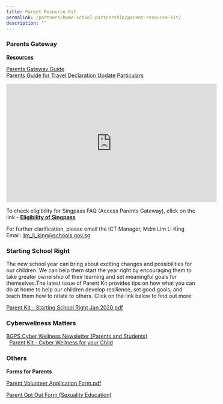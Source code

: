 ```yaml
---
title: Parent Resource Kit
permalink: /partners/home-school-partnership/parent-resource-kit/
description: ""
---
```

### Parents Gateway

**<u>Resources</u>**

[Parents Gateway Guide](/files/Parents%20Gateway.pdf) <br>
[Parents Guide for Travel Declaration Update Particulars](/files/Parents%20Guide%20for%20Travel%20Declaration%20Update%20Particulars.pdf)

<iframe width="560" height="315" src="https://www.youtube.com/embed/tW9jwyuovOo" title="YouTube video player" frameborder="0" allow="accelerometer; autoplay; clipboard-write; encrypted-media; gyroscope; picture-in-picture" allowfullscreen=""></iframe>

To check eligibility for Singpass FAQ (Access Parents Gateway), click on the link -&nbsp;**[Eligibility of Singpass](https://www.ifaq.gov.sg/singpass/apps/fcd_faqmain.aspx?FAQ=2101386)**

  

For further clarification, please email the ICT Manager, Mdm Lim Li King&nbsp;<br>
Email:&nbsp;[lim\_li\_king@schools.gov.sg](mailto:lim_li_king@schools.gov.sg)

### Starting School Right

The new school year can bring about exciting changes and possibilities for our children. We can help them start the year right by encouraging them to take greater ownership of their learning and set meaningful goals for themselves.The latest issue of Parent Kit provides tips on how what you can do at home to help our children develop resilience, set good goals, and teach them how to relate to others. Click on the link below to find out more:  
  
[Parent Kit - Starting School Right Jan 2020.pdf](/files/Parent%20Kit%20-%20Starting%20School%20Right%20Jan%202020.pdf)

### Cyberwellness Matters

[BGPS Cyber Wellness Newsletter (Parents and Students)](/files/BGPS%20Cyber%20Wellness%20Newsletter.pdf) <br>&nbsp;
[Parent Kit - Cyber Wellness for your Child](/files/Parent%20Kit%20-%20Cyber%20Wellness%20for%20your%20Child%20-%2001.pdf)

### Others

**Forms for Parents**

[Parent Volunteer Application Form.pdf](/files/Parent%20Volunteer%20Application%20Form.pdf)  
  
[Parent Opt Out Form (Sexuality Education)](/files/Parent%20Opt%20Out%20Form%202020.pdf)